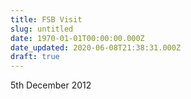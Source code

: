```yaml
---
title: FSB Visit
slug: untitled
date: 1970-01-01T00:00:00.000Z
date_updated: 2020-06-08T21:38:31.000Z
draft: true
---
```


5th December 2012

